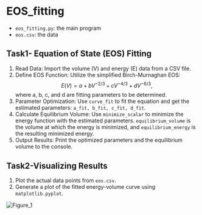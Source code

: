 # EOS_fitting

- `eos_fitting.py`: the main program
- `eos.csv`: the data

## Task1- Equation of State (EOS) Fitting

1. Read Data: Import the volume (V) and energy (E) data from a CSV file.
2. Define EOS Function: Utilize the simplified Birch-Murnaghan EOS:
$$E(V) = a + bV^{-2/3} + cV^{-4/3} + dV^{-6/3},$$
where a, b, c, and d are fitting parameters to be determined.
4. Parameter Optimization: Use `curve_fit` to fit the equation and get the estimated parameters: `a_fit, b_fit, c_fit, d_fit`.
5. Calculate Equilibrium Volume: Use `minimize_scalar` to minimize the energy function with the estimated parameters. `equilibrium_volume` is the volume at which the energy is minimized, and `equilibrium_energy` is the resulting minimized energy.
6. Output Results: Print the optimized parameters and the equilibrium volume to the console.

## Task2-Visualizing Results

1. Plot the actual data points from `eos.csv`.
2. Generate a plot of the fitted energy-volume curve using `matplotlib.pyplot`.

![Figure_1](https://github.com/Ling0626/eos_fitting/assets/148604827/1690b30f-f9fd-4699-b9c0-5529fb1991f4)
